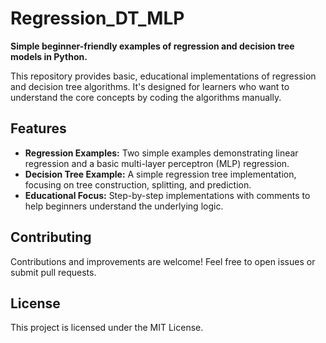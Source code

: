# Regression_DT_MLP

**Simple beginner-friendly examples of regression and decision tree models in Python.**

This repository provides basic, educational implementations of regression and decision tree algorithms. It's designed for learners who want to understand the core concepts by coding the algorithms manually.

## Features

* **Regression Examples:**
  Two simple examples demonstrating linear regression and a basic multi-layer perceptron (MLP) regression.
* **Decision Tree Example:**
  A simple regression tree implementation, focusing on tree construction, splitting, and prediction.
* **Educational Focus:**
  Step-by-step implementations with comments to help beginners understand the underlying logic.

## Contributing

Contributions and improvements are welcome! Feel free to open issues or submit pull requests.

## License

This project is licensed under the MIT License.
